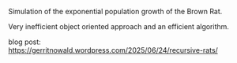 Simulation of the exponential population growth of the Brown Rat.

Very inefficient object oriented approach and an efficient algorithm.

blog post:  
https://gerritnowald.wordpress.com/2025/06/24/recursive-rats/
